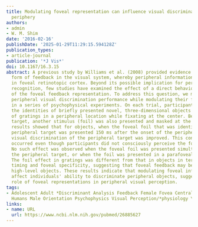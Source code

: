 ```yaml
---
title: Modulating foveal representation can influence visual discrimination in the
  periphery
authors:
- admin
- W. M. Shim
date: '2016-02-16'
publishDate: '2025-01-29T11:29:15.594128Z'
publication_types:
- article-journal
publication: '*J Vis*'
doi: 10.1167/16.3.15
abstract: A previous study by Williams et al. (2008) provided evidence for a novel
  form of feedback in the visual system, whereby peripheral information is contained
  in foveal retinotopic cortex. Beyond its possible implication for peripheral object
  recognition, few studies have examined the effect of a direct behavioral manipulation
  of the foveal feedback representation. To address this question, we measured participants'
  peripheral visual discrimination performance while modulating their foveal representation
  in a series of psychophysical experiments. On each trial, participants discriminated
  the identities of briefly presented novel, three-dimensional objects or the orientations
  of gratings in a peripheral location while fixating at the center. Besides the peripheral
  target, another stimulus (foil) was also presented and masked at the fovea. Our
  results showed that for objects, when the foveal foil that was identical to the
  peripheral target was presented 150 ms after the onset of the peripheral target,
  visual discrimination of the peripheral target was improved. This congruency effect
  occurred even though participants did not consciously perceive the foveal stimulus.
  No such effect was observed when the foveal foil was presented simultaneously with
  the peripheral target, or when the foil was presented in a parafoveal location.
  The foil effect in gratings was different from that in objects in terms of its effective
  timing and foveal specificity, suggesting that foveal feedback may be specific to
  high-level objects. These results indicate that modulating foveal information can
  affect individuals' ability to discriminate peripheral objects, suggesting a functional
  role of foveal representations in peripheral visual perception.
tags:
- Adolescent Adult *Discriminant Analysis Feedback Female Fovea Centralis/*physiology
  Humans Male Orientation Psychophysics Visual Perception/*physiology Young Adult
links:
- name: URL
  url: https://www.ncbi.nlm.nih.gov/pubmed/26885627
---
```

